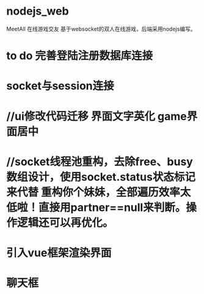 # nodejs_web

MeetAll
在线游戏交友 
基于websocket的双人在线游戏，后端采用nodejs编写。

to do
  完善登陆注册数据库连接
  ===
  socket与session连接
  ===
  //ui修改代码迁移
  界面文字英化 game界面居中
  ===
  //socket线程池重构，去除free、busy数组设计，使用socket.status状态标记来代替
  重构你个妹妹，全部遍历效率太低啦！直接用partner==null来判断。操作逻辑还可以再优化。
  ===
  引入vue框架渲染界面
  ===
  聊天框
  ===
